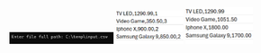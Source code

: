 <img src="https://github.com/hiranjc/Files9/blob/main/readme1.png" width=185>
<img src="https://github.com/hiranjc/Files9/blob/main/readme2.png" width=120>
<img src="https://github.com/hiranjc/Files9/blob/main/readme3.png" width=120>
